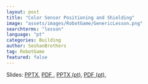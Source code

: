 ```yaml
---
layout: post
title: "Color Sensor Positioning and Shielding"
image: "assets/images/RobotGame/GenericLesson.png"
searchterms: "lesson"
language: "pt"
categories: Building
author: SeshanBrothers
tag: RobotGame
featured: false
---
```



Slides: 
<a href="/translations/en-us/RobotGame/Shielding.pptx">PPTX</a>, 
<a href="/translations/en-us/RobotGame/Shielding.pdf">PDF </a>,
<a href="/translations/pt-br/RobotGame/ProtecaodosSensoresdeCor.pptx">PPTX (pt)</a>, 
<a href="/translations/pt-br/RobotGame/ProtecaodosSensoresdeCor.pdf">PDF (pt)</a>,
